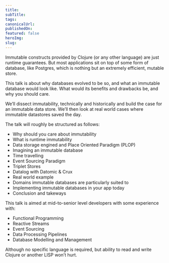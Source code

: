 ```yaml
---
title: 
subTitle: 
tags: 
canonicalUrl: 
publishedOn:
featured: false
heroImg: 
slug:
---
```

Immutable constructs provided by Clojure (or any other language) are just runtime guarantees.
But most applications sit on top of some form of database, like Postgres, which is nothing but an extremely efficient, mutable store.

This talk is about why databases evolved to be so, and what an immutable database would look like.
What would its benefits and drawbacks be, and why you should care.

We’ll dissect immutability, technically and historically and build the case for an immutable data store.
We’ll then look at real world cases where immutable datastores saved the day.

The talk will roughly be structured as follows:

- Why should you care about immutability
- What is runtime immutability
- Data storage engined and Place Oriented Paradigm (PLOP)
- Imagining an immutable database
- Time travelling
- Event Sourcing Paradigm
- Triplet Stores
- Datalog with Datomic & Crux
- Real world example
- Domains immutable databases are particularly suited to
- Implementing immutable databases in your app today
- Conclusion and takeways


This talk is aimed at mid-to-senior level developers with some experience with:

- Functional Programming
- Reactive Streams
- Event Sourcing
- Data Processing Pipelines
- Database Modelling and Management

Although no specific language is required, but ability to read and write Clojure or another LISP won’t hurt. 